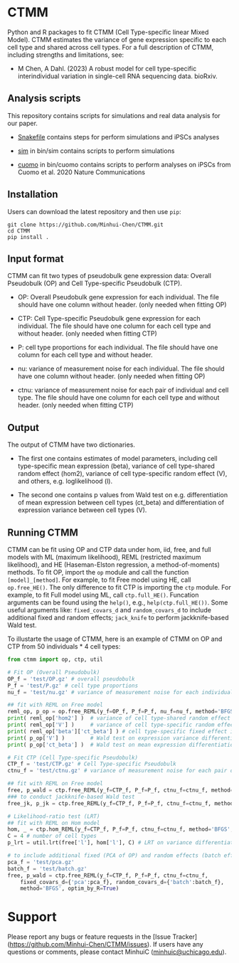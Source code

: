# CTMM
Python and R packages to fit CTMM (Cell Type-specific linear Mixed Model). CTMM estimates the variance of gene expression specific to each cell type and shared across cell types. For a full description of CTMM, including strengths and limitations, see:
  
* M Chen, A Dahl. (2023) A robust model for cell type-specific interindividual variation in single-cell RNA sequencing data. bioRxiv.

## Analysis scripts
This repository contains scripts for simulations and real data analysis for our paper.

* [Snakefile](Snakefile) contains steps for perform simulations and iPSCs analyses

* [sim](bin/sim) in bin/sim contains scripts to perform simulations

* [cuomo](bin/cuomo) in bin/cuomo contains scripts to perform analyses on iPSCs from Cuomo et al. 2020 Nature Communications

## Installation
Users can download the latest repository and then use ``pip``:

    git clone https://github.com/Minhui-Chen/CTMM.git
    cd CTMM
    pip install .

## Input format
CTMM can fit two types of pseudobulk gene expression data: Overall Pseudobulk (OP) and Cell Type-specific Pseudobulk (CTP).

* OP: Overall Pseudobulk gene expression for each individual. The file should have one column without header. (only needed when fitting OP)

* CTP: Cell Type-specific Pseudobulk gene expression for each individual. The file should have one column for each cell type and without header. (only needed when fitting CTP)

* P: cell type proportions for each individual. The file should have one column for each cell type and without header.

* nu: variance of measurement noise for each individual. The file should have one column without header. (only needed when fitting OP)

* ctnu: variance of measurement noise for each pair of individual and cell type. The file should have one column for each cell type and without header. (only needed when fitting CTP)

## Output
The output of CTMM have two dictionaries.

* The first one contains estimates of model parameters, including cell type-specific mean expression (beta), variance of cell type-shared random effect (hom2), variance of cell type-specific random effect (V), and others, e.g. loglikelihood (l).

* The second one contains p values from Wald test on e.g. differentiation of mean expression between cell types (ct_beta) and differentiation of expression variance between cell types (V). 

## Running CTMM

CTMM can be fit using OP and CTP data under hom, iid, free, and full models with ML (maximum likelihood), REML (restricted maximum likelihood), and HE (Haseman-Elston regression, a method-of-moments) methods.
To fit OP, import the ``op`` module and call the function ``[model]_[method]``. For example, to fit Free model using HE, call ``op.free_HE()``. 
The only difference to fit CTP is importing the ``ctp`` module. For example, to fit Full model using ML, call ``ctp.full_HE()``. 
Funcation arguments can be found using the ``help()``, e.g., ``help(ctp.full_HE())``. Some useful arguments like: ``fixed_covars_d``  and ``random_covars_d`` to include additional fixed and random effects; ``jack_knife`` to perform jackknife-based Wald test.

To illustarte the usage of CTMM, here is an example of CTMM on OP and CTP from 50 individuals * 4 cell types:
```python
from ctmm import op, ctp, util

# Fit OP (Overall Pseudobulk)
OP_f = 'test/OP.gz' # overall pseudobulk
P_f = 'test/P.gz' # cell type proportions
nu_f = 'test/nu.gz' # variance of measurement noise for each individual

## fit with REML on Free model
reml_op, p_op = op.free_REML(y_f=OP_f, P_f=P_f, nu_f=nu_f, method='BFGS', optim_by_R=True) # use BFGS in R optim function for optimization
print( reml_op['hom2'] )  # variance of cell type-shared random effect (\sigma_\alpha^2)
print( reml_op['V'] )     # variance of cell type-specific random effect 
print( reml_op['beta']['ct_beta'] ) # cell type-specific fixed effect i.e. mean expression
print( p_op['V'] )        # Wald test on expression variance differentiation between cell types (V_1 =V_2 = 0)
print( p_op['ct_beta'] )  # Wald test on mean expression differentiation between cell types (beta_1 = beta_2)

# Fit CTP (Cell Type-specific Pseudobulk)
CTP_f = 'test/CTP.gz' # Cell Type-specific Pseudobulk
ctnu_f = 'test/ctnu.gz' # variance of measurement noise for each pair of individual and cell type

## fit with REML on Free model
free, p_wald = ctp.free_REML(y_f=CTP_f, P_f=P_f, ctnu_f=ctnu_f, method='BFGS', optim_by_R=True) 
### to conduct jackknife-based Wald test 
free_jk, p_jk = ctp.free_REML(y_f=CTP_f, P_f=P_f, ctnu_f=ctnu_f, method='BFGS', optim_by_R=True, jack_knife=True)

# Likelihood-ratio test (LRT)
## fit with REML on Hom model
hom, _ = ctp.hom_REML(y_f=CTP_f, P_f=P_f, ctnu_f=ctnu_f, method='BFGS', optim_by_R=True)
C = 4 # number of cell types
p_lrt = util.lrt(free['l'], hom['l'], C) # LRT on variance differentiation (V=0) # free['l'], hom['l']: loglikelihood

# to include additional fixed (PCA of OP) and random effects (batch effect)
pca_f = 'test/pca.gz'
batch_f = 'test/batch.gz'
free, p_wald = ctp.free_REML(y_f=CTP_f, P_f=P_f, ctnu_f=ctnu_f, 
    fixed_covars_d={'pca':pca_f}, random_covars_d={'batch':batch_f}, 
    method='BFGS', optim_by_R=True)
```

# Support

Please report any bugs or feature requests in the [Issue Tracker] (https://github.com/Minhui-Chen/CTMM/issues). 
If users have any questions or comments, please contact MinhuiC (minhuic@uchicago.edu).

